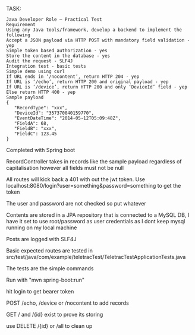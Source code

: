 
TASK:
```
Java Developer Role – Practical Test
Requirement
Using any Java tools/framework, develop a backend to implement the following
Accept a JSON payload via HTTP POST with mandatory field validation - yep
Simple token based authorization - yes
Store the content in the database - yes
Audit the request - SLF4J
Integration test - basic tests
Simple demo using curl
If URL ends in ‘/nocontent’, return HTTP 204 - yep
If URL is ‘/echo’, return HTTP 200 and original payload - yep
If URL is ‘/device’, return HTTP 200 and only ‘DeviceId’ field - yep
Else return HTTP 400 - yep
Sample payload
{
   "RecordType": "xxx",
   "DeviceId": "357370040159770",
   "EventDateTime": "2014-05-12T05:09:48Z",
   "FieldA": 68,
   "FieldB": "xxx",
   "FieldC": 123.45
}
```


Completed with Spring boot

RecordController takes in records like the sample payload regardless of capitalisation however all fields must not be null

All routes will kick back a 401 with out the jwt token. Use localhost:8080/login?user=something&password=something to get the token 

The user and password are not checked so put whatever 

Contents are stored in a JPA repository that is connected to a MySQL DB, I have it set to use root/password as user credentials as I dont keep mysql running on my local machine

Posts are logged with SLF4J 

Basic expected routes are tested in src/test/java/com/example/teletracTest/TeletracTestApplicationTests.java

The tests are the simple commands

Run with "mvn spring-boot:run"

hit login to get bearer token 

POST /echo, /device or /nocontent to add records

GET / and /{id} exist to prove its storing 

use DELETE /{id} or /all to clean up 
